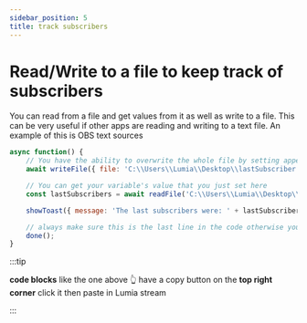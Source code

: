 ```yaml
---
sidebar_position: 5
title: track subscribers
---
```


# Read/Write to a file to keep track of subscribers

You can read from a file and get values from it as well as write to a file.
This can be very useful if other apps are reading and writing to a text file. An example of this is OBS text sources

```js
async function() {
	// You have the ability to overwrite the whole file by setting append to false, or appending to the file in case you would like to keep a log of things
	await writeFile({ file: 'C:\\Users\\Lumia\\Desktop\\lastSubscriber.txt', value: '{{username}}', append: true });

	// You can get your variable's value that you just set here
	const lastSubscribers = await readFile('C:\\Users\\Lumia\\Desktop\\lastSubscriber.txt');

	showToast({ message: 'The last subscribers were: ' + lastSubscribers });

	// always make sure this is the last line in the code otherwise your computer may get slower due to memory leaks
	done();
}
```

:::tip

**code blocks** like the one above 👆 have a copy button on the **top right corner** click it then paste in Lumia stream

:::
